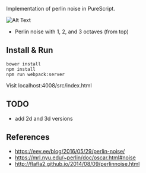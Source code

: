 
Implementation of perlin noise in PureScript.

![Alt Text](https://github.com/parenparen/purescript-perlin-noise/blob/master/example.png?raw=true)

* Perlin noise with 1, 2, and 3 octaves (from top)

## Install & Run

```
bower install
npm install
npm run webpack:server
```

Visit localhost:4008/src/index.html

## TODO

* add 2d and 3d versions

## References

* https://eev.ee/blog/2016/05/29/perlin-noise/
* https://mrl.nyu.edu/~perlin/doc/oscar.html#noise
* http://flafla2.github.io/2014/08/09/perlinnoise.html

